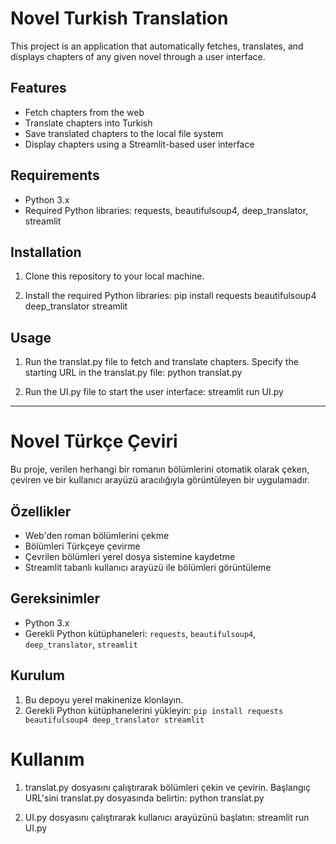 # Novel Turkish Translation

This project is an application that automatically fetches, translates, and displays chapters of any given novel through a user interface.

## Features

- Fetch chapters from the web
- Translate chapters into Turkish
- Save translated chapters to the local file system
- Display chapters using a Streamlit-based user interface

## Requirements

- Python 3.x
- Required Python libraries: requests, beautifulsoup4, deep_translator, streamlit

## Installation
1. Clone this repository to your local machine.

2. Install the required Python libraries: pip install requests beautifulsoup4 deep_translator streamlit

## Usage

1. Run the translat.py file to fetch and translate chapters. Specify the starting URL in the translat.py file:
python translat.py

2. Run the UI.py file to start the user interface:
streamlit run UI.py

********************************************************************************************************************************************

# Novel Türkçe Çeviri

Bu proje, verilen herhangi bir romanın bölümlerini otomatik olarak çeken, çeviren ve bir kullanıcı arayüzü aracılığıyla görüntüleyen bir uygulamadır.

## Özellikler

- Web'den roman bölümlerini çekme
- Bölümleri Türkçeye çevirme
- Çevrilen bölümleri yerel dosya sistemine kaydetme
- Streamlit tabanlı kullanıcı arayüzü ile bölümleri görüntüleme

## Gereksinimler

- Python 3.x
- Gerekli Python kütüphaneleri: `requests`, `beautifulsoup4`, `deep_translator`, `streamlit`

## Kurulum

1. Bu depoyu yerel makinenize klonlayın.
2. Gerekli Python kütüphanelerini yükleyin:
   ```pip install requests beautifulsoup4 deep_translator streamlit ```

# Kullanım

1. translat.py dosyasını çalıştırarak bölümleri çekin ve çevirin. Başlangıç URL'sini translat.py dosyasında belirtin:
python translat.py

2. UI.py dosyasını çalıştırarak kullanıcı arayüzünü başlatın:
streamlit run UI.py
